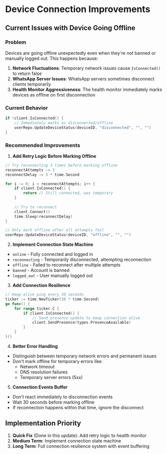 # Device Connection Improvements

## Current Issues with Device Going Offline

### Problem
Devices are going offline unexpectedly even when they're not banned or manually logged out. This happens because:

1. **Network Fluctuations**: Temporary network issues cause `IsConnected()` to return false
2. **WhatsApp Server Issues**: WhatsApp servers sometimes disconnect clients temporarily
3. **Health Monitor Aggressiveness**: The health monitor immediately marks devices as offline on first disconnection

### Current Behavior
```go
if !client.IsConnected() {
    // Immediately marks as disconnected/offline
    userRepo.UpdateDeviceStatus(deviceID, "disconnected", "", "")
}
```

### Recommended Improvements

1. **Add Retry Logic Before Marking Offline**
```go
// Try reconnecting 3 times before marking offline
reconnectAttempts := 3
reconnectDelay := 5 * time.Second

for i := 0; i < reconnectAttempts; i++ {
    if client.IsConnected() {
        return // Still connected, was temporary
    }
    
    // Try to reconnect
    client.Connect()
    time.Sleep(reconnectDelay)
}

// Only mark offline after all attempts fail
userRepo.UpdateDeviceStatus(deviceID, "offline", "", "")
```

2. **Implement Connection State Machine**
- `online` - Fully connected and logged in
- `reconnecting` - Temporarily disconnected, attempting reconnection
- `offline` - Failed to reconnect after multiple attempts
- `banned` - Account is banned
- `logged_out` - User manually logged out

3. **Add Connection Resilience**
```go
// Keep-alive ping every 30 seconds
ticker := time.NewTicker(30 * time.Second)
go func() {
    for range ticker.C {
        if client.IsConnected() {
            // Send presence update to keep connection alive
            client.SendPresence(types.PresenceAvailable)
        }
    }
}()
```

4. **Better Error Handling**
- Distinguish between temporary network errors and permanent issues
- Don't mark offline for temporary errors like:
  - Network timeout
  - DNS resolution failures
  - Temporary server errors (5xx)

5. **Connection Events Buffer**
- Don't react immediately to disconnection events
- Wait 30 seconds before marking offline
- If reconnection happens within that time, ignore the disconnect

## Implementation Priority

1. **Quick Fix** (Done in this update): Add retry logic to health monitor
2. **Medium Term**: Implement connection state machine
3. **Long Term**: Full connection resilience system with event buffering
